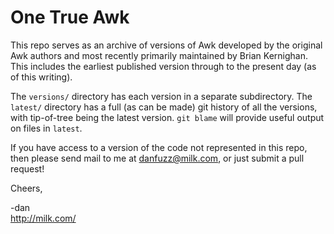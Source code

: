 One True Awk
============

This repo serves as an archive of versions of Awk developed
by the original Awk authors and most recently primarily maintained
by Brian Kernighan. This includes the earliest published version
through to the present day (as of this writing).

The `versions/` directory has each version in a separate subdirectory.
The `latest/` directory has a full (as can be made) git history of all
the versions, with tip-of-tree being the latest version. `git blame`
will provide useful output on files in `latest`.

If you have access to a version of the code not represented
in this repo, then please send mail to me at <danfuzz@milk.com>,
or just submit a pull request!

Cheers,

-dan<br>
<http://milk.com/>

